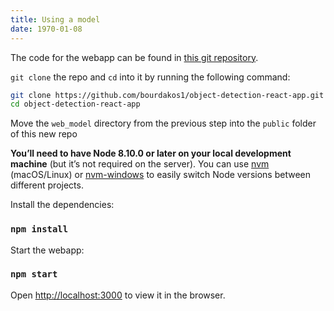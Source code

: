 ```yaml
---
title: Using a model
date: 1970-01-08
---
```

The code for the webapp can be found in [this git repository](https://github.com/bourdakos1/object-detection-react-app).

`git clone` the repo and `cd` into it by running the following command:

```bash
git clone https://github.com/bourdakos1/object-detection-react-app.git &&
cd object-detection-react-app
```

Move the `web_model` directory from the previous step into the `public` folder of this new repo

**You’ll need to have Node 8.10.0 or later on your local development machine** (but it’s not required on the server). You can use [nvm](https://github.com/creationix/nvm#installation) (macOS/Linux) or [nvm-windows](https://github.com/coreybutler/nvm-windows#node-version-manager-nvm-for-windows) to easily switch Node versions between different projects.

Install the dependencies:
### `npm install`

Start the webapp:
### `npm start`

Open [http://localhost:3000](http://localhost:3000) to view it in the browser.
